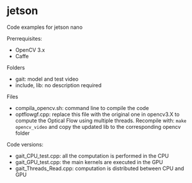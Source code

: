# jetson
Code examples for jetson nano

Prerrequisites:
- OpenCV 3.x
- Caffe

Folders
- gait: model and test video
- include, lib: no description required

Files
- compila_opencv.sh: command line to compile the code
- optflowgf.cpp: replace this file with the original one in opencv3.X to compute the Optical Flow using multiple threads. Recompile with:
`make opencv_video` and copy the updated lib to the corresponding opencv folder

Code versions:
* gait_CPU_test.cpp: all the computation is performed in the CPU
* gait_GPU_test.cpp: the main kernels are executed in the GPU
* gait_Threads_Read.cpp: computation is distributed between CPU and GPU

